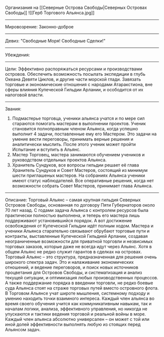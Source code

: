 Организания на [[Северные Острова Свободы|Северных Островах Свободы]]
![[Герб Торгового Альянса.jpg]]
___________________
Мировозрение: Законно-доброе
___________________
Девиз: "Свободные Моря! Свободные Сделки!"
____________________
Убеждения:
___________________
Цели: Эффективно распоряжаться ресурсами и производствами островов. Обеспечить возможность посылать экспедиции в глубь Океана Девяти Циклов, и другие части морской глади. Завязать торговые и экономические отношения с народами Атаракстиона, вне сферы влияния Купеческой Гильдии Арлании, и осободится от их налоговой власти.
__________________
Звания: 
1. Подмастерье торговца, ученики альянса учатся и по мере сил стараются помогать мастерам в выполнении проектов. Ученик становится полноправным членом Альянса, когда успешно выполнит 4 задачи, поставленные ему его Мастером. Это задачи на умение вести переговоры, принимать верные решения и аналитически мыслить. После этого ученик может пройти Испытание и вступить в Альянс.
2. Мастер Торговец, мастера занимаются обучением учеников и руководством отдельных проектов Альянса.
3. Хранитель Сундуков, все вопросы гильдии решает её глава Хранитель Сундуков и Совет Мастеров, состоящий из минимум шести приглашеных мастеров. На собраниях Альянса ученики имеют статус наблюдателей. Все оперативные решения, когда нет возможности собрать Совет Мастеров, принимает глава Альянса. 
__________________
Описание: Торговый Альянс – самая крупная гильдия Северных Островов Свободы, основанная по договору Пяти Губернаторов около 70 лет назад. С годами задача Альянса с контролем ресурсов была практически полностью выполнена, и теперь его мастера лишь поддерживают установившийся порядок. А вот достижение освобождения от Купеческой Гильдии идёт полным ходом. Мастера и ученики Альянса старательно связывают обрубают торговые пути и контракты, выставленные Купеческой Гильдией Арлании, создавая неограниченные возможности для приватной торговли и незвисимых торговых заказов, которые даже не всегда идут через Альянс. Хотя в общем Альянс не редко служит гарантов в сделках на островах. Торговый Альянс – это структура, предназначенная для решения очень широкого спектра задач. Это и налаживание экономических отношений, и ведение переговоров, и поиск новых источников процветания для Островов Свободы, и систематизация и анализ текущей ситуации, и оптимизация любых производственных процессов. А также поддержание порядка в введении торговли, не редко боевые суда Альянса стоят на страже торговых путей вместо островного флота. В Торговом Альянсе учат широте мышления, системному подходу и умению находить точки взаимного интереса. Каждый член альянса во время своего обучения учится как коммуникативным навыкам, так и началам логики, анализа, эффективного управления, но никогда не упускаются и тактики ведения торговой и реальной войны в море. Каждый член альянса абсолютно универсален – он может с той или иной долей эффективности выполнять любую из стоящих перед Альянсом задач.

